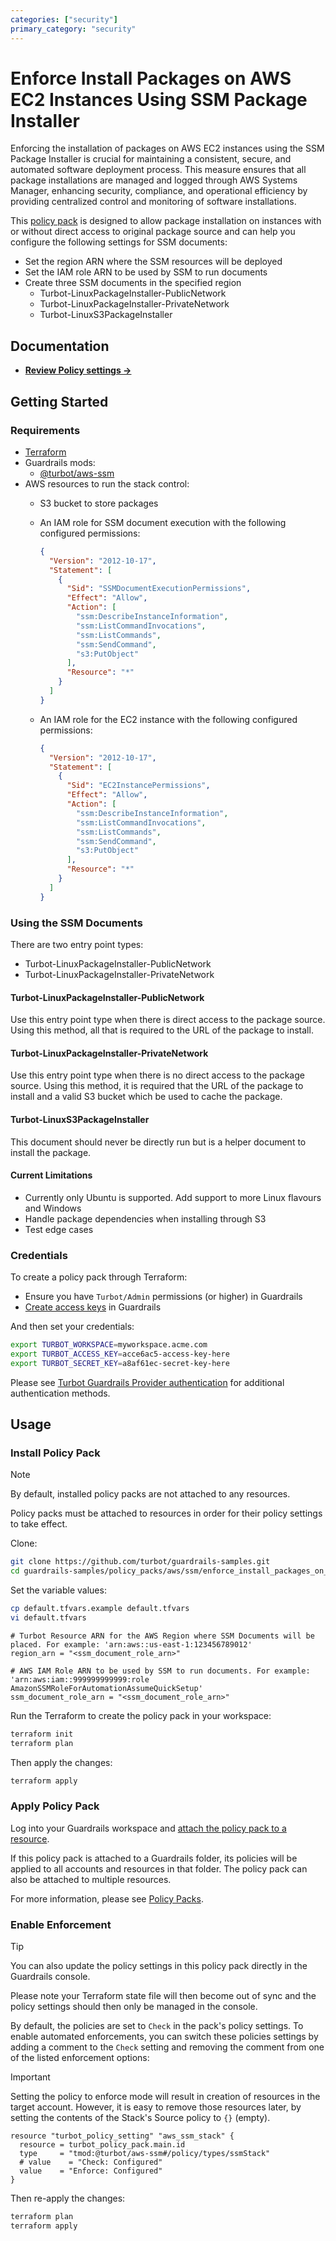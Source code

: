 ```yaml
---
categories: ["security"]
primary_category: "security"
---
```


# Enforce Install Packages on AWS EC2 Instances Using SSM Package Installer

Enforcing the installation of packages on AWS EC2 instances using the SSM Package Installer is crucial for maintaining a consistent, secure, and automated software deployment process. This measure ensures that all package installations are managed and logged through AWS Systems Manager, enhancing security, compliance, and operational efficiency by providing centralized control and monitoring of software installations.

This [policy pack](https://turbot.com/guardrails/docs/concepts/resources/smart-folders) is designed to allow package installation on instances with or without direct access to original package source and can help you configure the following settings for SSM documents:

- Set the region ARN where the SSM resources will be deployed
- Set the IAM role ARN to be used by SSM to run documents
- Create three SSM documents in the specified region
  - Turbot-LinuxPackageInstaller-PublicNetwork
  - Turbot-LinuxPackageInstaller-PrivateNetwork
  - Turbot-LinuxS3PackageInstaller

## Documentation

- **[Review Policy settings →](https://hub-guardrails-turbot-com-git-development-turbot.vercel.app/policy-packs/enforce_install_packages_on_ec2_instances_using_ssm_package_installer/settings)**

## Getting Started

### Requirements

- [Terraform](https://developer.hashicorp.com/terraform/tutorials/aws-get-started/install-cli)
- Guardrails mods:
  - [@turbot/aws-ssm](https://hub-guardrails-turbot-com-git-development-turbot.vercel.app/aws/mods/aws-ssm)
- AWS resources to run the stack control:
  - S3 bucket to store packages
  - An IAM role for SSM document execution with the following configured permissions:

    ```json
    {
      "Version": "2012-10-17",
      "Statement": [
        {
          "Sid": "SSMDocumentExecutionPermissions",
          "Effect": "Allow",
          "Action": [
            "ssm:DescribeInstanceInformation",
            "ssm:ListCommandInvocations",
            "ssm:ListCommands",
            "ssm:SendCommand",
            "s3:PutObject"
          ],
          "Resource": "*"
        }
      ]
    }
    ```

  - An IAM role for the EC2 instance with the following configured permissions:

    ```json
    {
      "Version": "2012-10-17",
      "Statement": [
        {
          "Sid": "EC2InstancePermissions",
          "Effect": "Allow",
          "Action": [
            "ssm:DescribeInstanceInformation",
            "ssm:ListCommandInvocations",
            "ssm:ListCommands",
            "ssm:SendCommand",
            "s3:PutObject"
          ],
          "Resource": "*"
        }
      ]
    }
    ```

### Using the SSM Documents

There are two entry point types:

- Turbot-LinuxPackageInstaller-PublicNetwork
- Turbot-LinuxPackageInstaller-PrivateNetwork

#### Turbot-LinuxPackageInstaller-PublicNetwork

Use this entry point type when there is direct access to the package source.
Using this method, all that is required to the URL of the package to install.

#### Turbot-LinuxPackageInstaller-PrivateNetwork

Use this entry point type when there is no direct access to the package source.
Using this method, it is required that the URL of the package to install and a valid S3 bucket which be used to cache the package.

#### Turbot-LinuxS3PackageInstaller

This document should never be directly run but is a helper document to install the package.

#### Current Limitations

- Currently only Ubuntu is supported. Add support to more Linux flavours and Windows
- Handle package dependencies when installing through S3
- Test edge cases

### Credentials

To create a policy pack through Terraform:

- Ensure you have `Turbot/Admin` permissions (or higher) in Guardrails
- [Create access keys](https://turbot.com/guardrails/docs/guides/iam/access-keys#generate-a-new-guardrails-api-access-key) in Guardrails

And then set your credentials:

```sh
export TURBOT_WORKSPACE=myworkspace.acme.com
export TURBOT_ACCESS_KEY=acce6ac5-access-key-here
export TURBOT_SECRET_KEY=a8af61ec-secret-key-here
```

Please see [Turbot Guardrails Provider authentication](https://registry.terraform.io/providers/turbot/turbot/latest/docs#authentication) for additional authentication methods.

## Usage

### Install Policy Pack

> [!NOTE]
> By default, installed policy packs are not attached to any resources.
>
> Policy packs must be attached to resources in order for their policy settings to take effect.

Clone:

```sh
git clone https://github.com/turbot/guardrails-samples.git
cd guardrails-samples/policy_packs/aws/ssm/enforce_install_packages_on_ec2_instances_using_ssm_package_installer
```

Set the variable values:

```sh
cp default.tfvars.example default.tfvars
vi default.tfvars
```

```hcl
# Turbot Resource ARN for the AWS Region where SSM Documents will be placed. For example: 'arn:aws::us-east-1:123456789012'
region_arn = "<ssm_document_role_arn>"

# AWS IAM Role ARN to be used by SSM to run documents. For example: 'arn:aws:iam::999999999999:role AmazonSSMRoleForAutomationAssumeQuickSetup'
ssm_document_role_arn = "<ssm_document_role_arn>"
```

Run the Terraform to create the policy pack in your workspace:

```sh
terraform init
terraform plan
```

Then apply the changes:

```sh
terraform apply
```

### Apply Policy Pack

Log into your Guardrails workspace and [attach the policy pack to a resource](https://turbot.com/guardrails/docs/guides/working-with-folders/smart#attach-a-smart-folder-to-a-resource).

If this policy pack is attached to a Guardrails folder, its policies will be applied to all accounts and resources in that folder. The policy pack can also be attached to multiple resources.

For more information, please see [Policy Packs](https://turbot.com/guardrails/docs/concepts/resources/smart-folders).

### Enable Enforcement

> [!TIP]
> You can also update the policy settings in this policy pack directly in the Guardrails console.
>
> Please note your Terraform state file will then become out of sync and the policy settings should then only be managed in the console.

By default, the policies are set to `Check` in the pack's policy settings. To enable automated enforcements, you can switch these policies settings by adding a comment to the `Check` setting and removing the comment from one of the listed enforcement options:

> [!IMPORTANT]
> Setting the policy to enforce mode will result in creation of resources in the target account. However, it is easy to remove those resources later, by setting the contents of the Stack's Source policy to `{}` (empty).

```hcl
resource "turbot_policy_setting" "aws_ssm_stack" {
  resource = turbot_policy_pack.main.id
  type     = "tmod:@turbot/aws-ssm#/policy/types/ssmStack"
  # value    = "Check: Configured"
  value    = "Enforce: Configured"
}
```

Then re-apply the changes:

```sh
terraform plan
terraform apply
```
